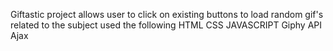   Giftastic project allows user  to click on existing buttons to load random gif's related to the subject 
 used the following 
HTML 
CSS
JAVASCRIPT
Giphy API
Ajax